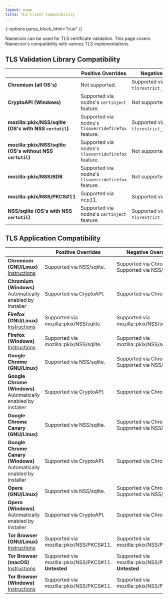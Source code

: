 ```yaml
---
layout: page
title: TLS Client Compatibility
---
```


{::options parse_block_html="true" /}

Namecoin can be used for TLS certificate validation.  This page covers Namecoin's compatibility with various TLS implementations.

## TLS Validation Library Compatibility

|  | **Positive Overrides** | **Negative Overrides** |
---|------------------------|------------------------|
| **Chromium (all OS's)** | Not supported. | Supported via `tlsrestrict_chromium_tool`. |
| **CryptoAPI (Windows)** | Supported via ncdns's `certinject` feature. | Not supported. |
| **mozilla::pkix/NSS/sqlite (OS's with NSS `certutil`)** | Supported via ncdns's `tlsoverridefirefox` feature. | Supported via `tlsrestrict_nss_tool`. |
| **mozilla::pkix/NSS/sqlite (OS's without NSS `certutil`)** | Supported via ncdns's `tlsoverridefirefox` feature. | Not supported. |
| **mozilla::pkix/NSS/BDB** | Supported via ncdns's `tlsoverridefirefox` feature. | Not supported. |
| **mozilla::pkix/NSS/PKCS#11** | Supported via ncp11. | Supported via ncp11. |
| **NSS/sqlite (OS's with NSS `certutil`)** | Supported via ncdns's `certinject` feature. | Supported via `tlsrestrict_nss_tool`. |

## TLS Application Compatibility

|  | **Positive Overrides** | **Negative Overrides** |
---|------------------------|------------------------|
| **Chromium (GNU/Linux)**<br>[Instructions](chromium/gnu-linux/) | Supported via NSS/sqlite. | Supported via Chromium.<br>Supported via NSS/sqlite. |
| **Chromium (Windows)**<br>Automatically enabled by installer | Supported via CryptoAPI. | Supported via Chromium. |
| **Firefox (GNU/Linux)**<br>[Instructions](firefox/gnu-linux/) | Supported via mozilla::pkix/NSS/sqlite. | Supported via mozilla::pkix/NSS/sqlite. |
| **Firefox (Windows)**<br>[Instructions](firefox/windows/) | Supported via mozilla::pkix/NSS/sqlite. | Supported via mozilla::pkix/NSS/sqlite. |
| **Google Chrome (GNU/Linux)** | Supported via NSS/sqlite. | Supported via Chromium.<br>Supported via NSS/sqlite. |
| **Google Chrome (Windows)**<br>Automatically enabled by installer | Supported via CryptoAPI. | Supported via Chromium. |
| **Google Chrome Canary (GNU/Linux)** | Supported via NSS/sqlite. | Supported via Chromium.<br>Supported via NSS/sqlite. |
| **Google Chrome Canary (Windows)**<br>Automatically enabled by installer | Supported via CryptoAPI. | Supported via Chromium. |
| **Opera (GNU/Linux)** | Supported via NSS/sqlite. | Supported via Chromium.<br>Supported via NSS/sqlite. |
| **Opera (Windows)**<br>Automatically enabled by installer | Supported via CryptoAPI. | Supported via Chromium. |
| **Tor Browser (GNU/Linux)** <br> [Instructions](tor-browser/gnu-linux/) | Supported via mozilla::pkix/NSS/PKCS#11. | Supported via mozilla::pkix/NSS/PKCS#11. |
| **Tor Browser (macOS)** <br> [Instructions](tor-browser/macos/) | Supported via mozilla::pkix/NSS/PKCS#11.<br> **Untested** | Supported via mozilla::pkix/NSS/PKCS#11.<br> **Untested** |
| **Tor Browser (Windows)** <br> [Instructions](tor-browser/windows/) | Supported via mozilla::pkix/NSS/PKCS#11. | Supported via mozilla::pkix/NSS/PKCS#11. |


